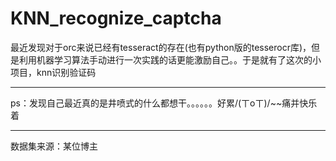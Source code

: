 # KNN_recognize_captcha
最近发现对于orc来说已经有tesseract的存在(也有python版的tesserocr库)，但是利用机器学习算法手动进行一次实践的话更能激励自己。。于是就有了这次的小项目，knn识别验证码
<br>
************
ps：发现自己最近真的是井喷式的什么都想干。。。。。。好累/(ㄒoㄒ)/~~痛并快乐着
*************
数据集来源：某位博主
